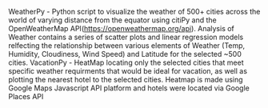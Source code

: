 WeatherPy - Python script to visualize the weather of 500+ cities across the world of varying distance from the equator using citiPy and the OpenWeatherMap API(https://openweathermap.org/api). Analysis of Weather contains a series of scatter plots and linear regression models relfecting the relationship between various elements of Weather (Temp, Humidity, Cloudiness, Wind Speed) and Latitude for the selected ~500 cities. 
VacationPy - HeatMap locating only the selected cities that meet specific weather requirments that would be ideal for vacation, as well as plotting the nearest hotel to the selected cities. Heatmap is made using Google Maps Javascript API platform and hotels were located via Google Places API
